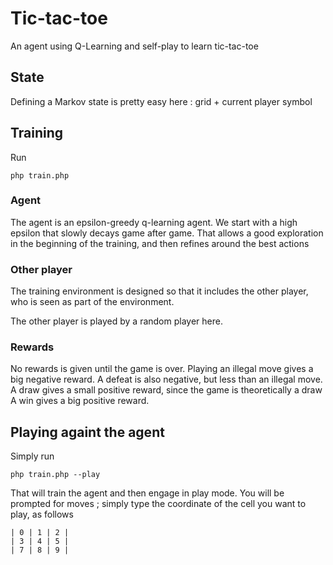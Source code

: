 # Tic-tac-toe

An agent using Q-Learning and self-play to learn tic-tac-toe

## State

Defining a Markov state is pretty easy here : grid + current player symbol

## Training

Run

```
php train.php
```

### Agent

The agent is an epsilon-greedy q-learning agent. We start with a high epsilon that
slowly decays game after game. That allows a good exploration in the beginning of
the training, and then refines around the best actions

### Other player
The training environment is designed so that it includes the other player,
who is seen as part of the environment.

The other player is played by a random player here.

### Rewards

No rewards is given until the game is over.
Playing an illegal move gives a big negative reward.
A defeat is also negative, but less than an illegal move.
A draw gives a small positive reward, since the game is theoretically a draw
A win gives a big positive reward.

## Playing againt the agent

Simply run

```
php train.php --play
```

That will train the agent and then engage in play mode.
You will be prompted for moves ; simply type the coordinate of the cell you
want to play, as follows

```
| 0 | 1 | 2 |
| 3 | 4 | 5 |
| 7 | 8 | 9 |
```